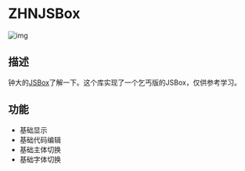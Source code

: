 # ZHNJSBox

![img](https://raw.githubusercontent.com/zhnnnnn/ZHNJSBox/master/jsbox.gif)

## 描述
钟大的[JSBox](https://itunes.apple.com/cn/app/jsbox-%E5%88%9B%E9%80%A0%E4%BD%A0%E8%87%AA%E5%B7%B1%E7%9A%84%E5%B7%A5%E5%85%B7/id1312014438?mt=8)了解一下。这个库实现了一个乞丐版的JSBox，仅供参考学习。

## 功能
+ 基础显示
+ 基础代码编辑
+ 基础主体切换
+ 基础字体切换

